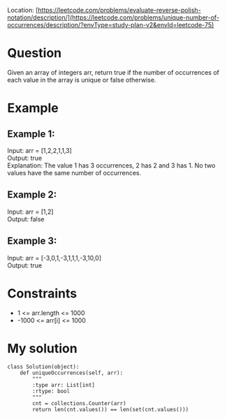 Location: [https://leetcode.com/problems/evaluate-reverse-polish-notation/description/](https://leetcode.com/problems/unique-number-of-occurrences/description/?envType=study-plan-v2&envId=leetcode-75)

# Question
Given an array of integers arr, return true if the number of occurrences of each value in the array is unique or false otherwise.

 # Example

## Example 1:

Input: arr = [1,2,2,1,1,3]
</br>Output: true
</br>Explanation: The value 1 has 3 occurrences, 2 has 2 and 3 has 1. No two values have the same number of occurrences.
## Example 2:

Input: arr = [1,2]
</br>Output: false
## Example 3:

Input: arr = [-3,0,1,-3,1,1,1,-3,10,0]
</br>Output: true

# Constraints
- 1 <= arr.length <= 1000
- -1000 <= arr[i] <= 1000

# My solution 
```pythonimport collections
class Solution(object):
    def uniqueOccurrences(self, arr):
        """
        :type arr: List[int]
        :rtype: bool
        """
        cnt = collections.Counter(arr)
        return len(cnt.values()) == len(set(cnt.values()))
```
